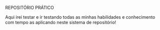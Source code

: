 REPOSITÓRIO PRÁTICO

Aqui irei testar e ir testando todas as minhas habilidades e conhecimento com tempo as aplicando neste sistema de repositório!
